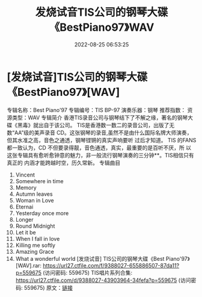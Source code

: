 ﻿---
title: 发烧试音TIS公司的钢琴大碟《BestPiano97》WAV
date: 2022-08-25 06:53:25
categories: 古典音乐、新世纪、纯音雅乐
tags: 纯音雅乐
---
# [发烧试音]TIS公司的钢琴大碟《BestPiano97》[WAV]

专辑名称：Best Piano'97
专辑编号：TIS BP-97
演奏乐器：钢琴
推荐指数：
资源类型：WAV
专辑简介
香港TIS录音公司与钢琴结下了不解之缘，著名的钢琴大碟《黑毒》就出自于该公司。
TIS是香港数一数二的录音公司，出版了无数“AA”级的美声录音
CD。这张钢琴的录音,虽然不是由什么国际名牌大师演奏，但其水准之高，音色之通透，钢琴铿锵的真实声响要听 过后才知道。
TIS 的FANS都一致认为，CD 不但要录得靓，音色通透，真实，最重要的是百听不厌，所
以这张专辑具有愈听愈钟意的魅力，非一般流行钢琴演奏的三分钟**。TIS相信只有真正的 内涵才能跨越时空，历久常新。
专辑曲目
01. Vincent
02. Somewhere in time
03. Memory
04. Autumn leaves
05. Woman in Love
06. Eternai
07. Yesterday once more
08. Longer
09. Round Midnight
10. Let it be
11. When I fall in love
12. Killing me softly
13. Amazing Grace
14. What a wonderful world
[发烧试音] TIS公司的钢琴大碟《Best
Piano'97》[WAV].rar: https://url27.ctfile.com/f/9388027-655886507-87da11?p=559675
(访问密码: 559675)
TIS唱片系列合集: https://url27.ctfile.com/d/9388027-43903964-34fefa?p=559675
(访问密码: 559675)
原文：[链接](https://blog.sina.com.cn/s/blog_1647c7e7601030z1q.html)